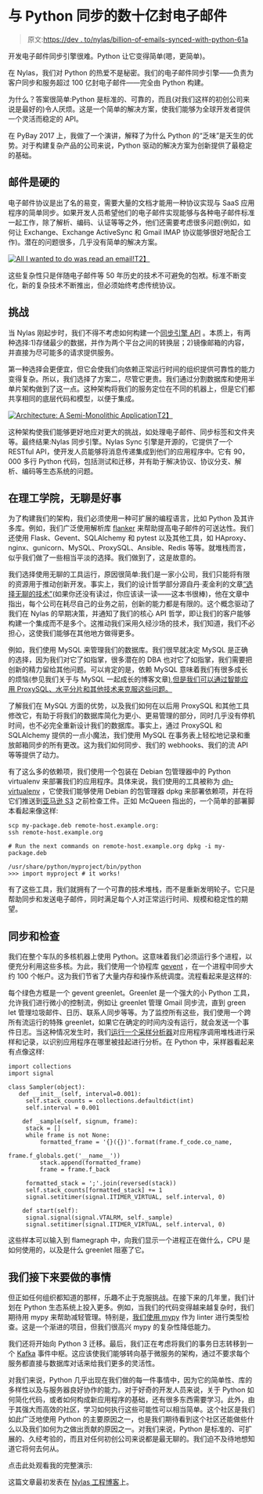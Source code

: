 # 与 Python 同步的数十亿封电子邮件

> 原文:[https://dev . to/nylas/billion-of-emails-synced-with-python-61a](https://dev.to/nylas/billions-of-emails-synced-with-python-61a)

开发电子邮件同步引擎很难。Python 让它变得简单(嗯，更简单)。

在 Nylas，我们对 Python 的热爱不是秘密。我们的电子邮件同步引擎——负责为客户同步和服务超过 100 亿封电子邮件——完全由 Python 构建。

为什么？答案很简单:Python 是标准的、可靠的，而且(对我们这样的初创公司来说是最好的)令人厌烦。这是一个简单的解决方案，使我们能够为全球开发者提供一个灵活而稳定的 API。

在 PyBay 2017 上，我做了一个演讲，解释了为什么 Python 的“乏味”是天生的优势。对于构建复杂产品的公司来说，Python 驱动的解决方案为创新提供了最稳定的基础。

## [](#email-is-hard)邮件是硬的

电子邮件协议是出了名的易变，需要大量的文档才能用一种协议实现与 SaaS 应用程序的简单同步。如果开发人员希望他们的电子邮件实现能够与各种电子邮件标准一起工作，除了解析、编码、认证等等之外，他们还需要考虑很多问题(例如，如何让 Exchange、Exchange ActiveSync 和 Gmail IMAP 协议能够很好地配合工作)。潜在的问题很多，几乎没有简单的解决方案。

[![All I wanted to do was read an email!](../Images/55e610d65b5b11bb4a843763980255b6.png)T2】](https://res.cloudinary.com/practicaldev/image/fetch/s--Bt0BNTyj--/c_limit%2Cf_auto%2Cfl_progressive%2Cq_auto%2Cw_880/https://lh3.googleusercontent.com/NKenfF6GyAt1tTPCP2izehzrOG4SWj5nTK7cl0xFKzmj12sNhXJjn16Be6q4jgrpZJfAaJuB0-v0kxvw4x1q8qDtriGRpiJEZmPAZFs0tIcj6Fdw_vqAnhDlQH3HOTnyJgbsVvMS)

这些复杂性只是伴随电子邮件等 50 年历史的技术不可避免的包袱。标准不断变化，新的复杂技术不断推出，但必须始终考虑传统协议。

## [](#the-challenges)挑战

当 Nylas 刚起步时，我们不得不考虑如何构建一个[同步引擎 API](https://github.com/nylas/sync-engine) 。本质上，有两种选择:1)存储最少的数据，并作为两个平台之间的转换层；2)镜像邮箱的内容，并直接为尽可能多的请求提供服务。

第一种选择会更便宜，但它会使我们向依赖正常运行时间的组织提供可靠性的能力变得复杂。所以，我们选择了方案二，尽管它更贵。我们通过分割数据库和使用半单片架构做到了这一点。这种架构将我们的服务定位在不同的机器上，但是它们都共享相同的底层代码和模型，以便于集成。

[![Architecture: A Semi-Monolithic Application](../Images/968a85f58bf49229852e8e695b9c9722.png)T2】](https://res.cloudinary.com/practicaldev/image/fetch/s--ZrtbkpSD--/c_limit%2Cf_auto%2Cfl_progressive%2Cq_auto%2Cw_880/https://lh6.googleusercontent.com/HwJJPMOwx1lt3FX6WpW1PQwDQf7YDvT1e0kjjlteWaMj8E3SjxjIZYKs2T5rGs7T69FMEoWubNHHf44poKNvCpldoHMegi8p27ZNiupoqwTFzC1QA-bpg-MdP5pR8Q0eVZhklli0)

这种架构使我们能够更好地应对更大的挑战，如处理电子邮件、同步标签和文件夹等。最终结果:Nylas 同步引擎。Nylas Sync 引擎是开源的，它提供了一个 RESTful API，使开发人员能够将消息传递集成到他们的应用程序中。它有 90，000 多行 Python 代码，包括测试和迁移，并有助于解决协议、协议分支、解析、编码等生态系统的问题。

## [](#in-a-tech-stack-boring-is-good)在理工学院，无聊是好事

为了构建我们的架构，我们必须使用一种可扩展的编程语言，比如 Python 及其许多库。例如，我们广泛使用解析库 [flanker](https://pypi.python.org/pypi/flanker) 来帮助提高电子邮件的可送达性。我们还使用 Flask、Gevent、SQLAlchemy 和 pytest 以及其他工具，如 HAproxy、nginx、gunicorn、MySQL、ProxySQL、Ansible、Redis 等等。就堆栈而言，似乎我们做了一些相当平淡的选择。我们做到了，这是故意的。

我们选择使用无聊的工具运行，原因很简单:我们是一家小公司，我们只能将有限的资源用于推动创新开发。事实上，我们的设计哲学部分源自丹·麦金利的文章[“选择无聊的技术”](http://mcfunley.com/choose-boring-technology)(如果你还没有读过，你应该读一读——这本书很棒)，他在文章中指出，每个公司在耗尽自己的业务之前，创新的能力都是有限的。这个概念驱动了我们在 Nylas 的早期决策，并通知了我们的核心 API 哲学，即让我们的客户能够构建一个集成而不是多个。这推动我们采用久经沙场的技术，我们知道，我们不必担心，这使我们能够在其他地方做得更多。

例如，我们使用 MySQL 来管理我们的数据库。我们很早就决定 MySQL 是正确的选择，因为我们对它了如指掌，很多潜在的 DBA 也对它了如指掌，我们需要把创新的精力留给其他问题。可以肯定的是，依赖 MySQL 意味着我们有很多成长的烦恼(参见我们关于与 MySQL 一起成长的博客文章[),但是我们可以通过智能应用 ProxySQL、水平分片和其他技术来克服这些问题。](https://www.nylas.com/blog/growing-up-with-mysql/)

了解我们在 MySQL 方面的优势，以及我们如何在以后用 ProxySQL 和其他工具修改它，有助于将我们的数据库简化为更小、更易管理的部分，同时几乎没有停机时间，也不必完全重新设计我们的数据库。事实上，通过 ProxySQL 和 SQLAlchemy 提供的一点小魔法，我们使用 MySQL 在事务表上轻松地记录和重放邮箱同步的所有更改。这为我们如何同步、我们的 webhooks、我们的流 API 等等提供了动力。

有了这么多的依赖项，我们使用一个包装在 Debian 包管理器中的 Python virtualenv 来部署我们的应用程序。具体来说，我们使用的工具被称为 [dh-virtualenv](https://github.com/spotify/dh-virtualenv) ，它使我们能够使用 Debian 的包管理器 dpkg 来部署依赖项，并在将它们推送到[亚马逊 S3](https://aws.amazon.com/s3/) 之前检查工件。正如 McQueen 指出的，一个简单的部署脚本看起来像这样:

```
scp my-package.deb remote-host.example.org:
ssh remote-host.example.org

# Run the next commands on remote-host.example.org dpkg -i my-package.deb

/usr/share/python/myproject/bin/python
>>> import myproject # it works! 
```

有了这些工具，我们就拥有了一个可靠的技术堆栈，而不是重新发明轮子。它只是帮助同步和发送电子邮件，同时满足每个人对正常运行时间、规模和稳定性的期望。

## [](#syncing-and-checking)同步和检查

我们在整个车队的多核机器上使用 Python。这意味着我们必须运行多个进程，以便充分利用这些多核。为此，我们使用一个协程库 [gevent](http://www.gevent.org/) ，在一个进程中同步大约 100 个帐户。这为我们节省了大量内存和操作系统调度。流程看起来是这样的:

每个绿色方框是一个 gevent greenlet。Greenlet 是一个强大的小 Python 工具，允许我们进行微小的控制流，例如让 greenlet 管理 Gmail 同步流，直到 green let 管理垃圾邮件、日历、联系人同步等等。为了监控所有这些，我们使用一个跨所有流运行的特殊 greenlet，如果它在确定的时间内没有运行，就会发送一个事件日志。当这种情况发生时，我们[运行一个采样分析器](https://www.nylas.com/blog/performance/)对应用程序调用堆栈进行采样和记录，以识别应用程序在哪里被挂起进行分析。在 Python 中，采样器看起来有点像这样:

```
import collections
import signal

class Sampler(object):
   def __init__(self, interval=0.001):
     self.stack_counts = collections.defaultdict(int)
     self.interval = 0.001

    def _sample(self, signum, frame):
     stack = []
     while frame is not None:
         formatted_frame = '{}({})'.format(frame.f_code.co_name,
                                             frame.f_globals.get('__name__'))
         stack.append(formatted_frame)
         frame = frame.f_back

     formatted_stack = ';'.join(reversed(stack))
     self.stack_counts[formatted_stack] += 1
     signal.setitimer(signal.ITIMER_VIRTUAL, self.interval, 0)

    def start(self):
     signal.signal(signal.VTALRM, self._sample)
     signal.setitimer(signal.ITIMER_VIRTUAL, self.interval, 0) 
```

这些样本可以输入到 flamegraph 中，向我们显示一个进程正在做什么，CPU 是如何使用的，以及是什么 greenlet 阻塞了它。

## 我们接下来要做的事情

但正如任何组织都知道的那样，乐趣不止于克服挑战。在接下来的几年里，我们计划在 Python 生态系统上投入更多。例如，当我们的代码变得越来越复杂时，我们期待用 mypy 来帮助减轻管理。特别是，[我们使用 mypy](https://github.com/nylas/mypy-tools) 作为 linter 进行类型检查。这是一个渐进的项目，但我们很高兴 mypy 的复杂性降低能力。

我们还将开始向 Python 3 迁移。最后，我们正在考虑将我们的事务日志转移到一个 [Kafka](https://kafka.apache.org/) 事件中枢。这应该使我们能够转向基于微服务的架构，通过不要求每个服务都直接与数据库对话来给我们更多的灵活性。

对我们来说，Python 几乎出现在我们做的每一件事情中，因为它的简单性、库的多样性以及与服务器良好协作的能力。对于好奇的开发人员来说，关于 Python 如何简化代码，或者如何构成新应用程序的基础，还有很多东西需要学习。此外，由于其强大而高效的社区，学习如何执行这些可能性可以相当简单。这个社区是我们如此广泛地使用 Python 的主要原因之一，也是我们期待看到这个社区还能做些什么以及我们如何为之做出贡献的原因之一。对我们来说，Python 是标准的、可扩展的、久经考验的，而且对任何初创公司来说都是最无聊的。我们迫不及待地想知道它将何去何从。

点击此处观看我的完整演示:

这篇文章最初发表在 [Nylas 工程博客](https://www.nylas.com/blog/billions-of-emails-synced-with-python)上。